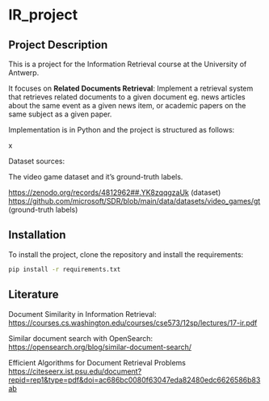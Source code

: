 # IR_project

## Project Description

This is a project for the Information Retrieval course at the University of Antwerp. 

It focuses on **Related Documents Retrieval**: Implement a retrieval system that retrieves related documents to a given document 
eg. news articles about the same event as a given news item, or academic papers on the same subject as a given paper. 

Implementation is in Python and the project is structured as follows:

x

Dataset sources:

The video game dataset and it’s ground-truth labels.

https://zenodo.org/records/4812962##.YK8zqqgzaUk (dataset)
https://github.com/microsoft/SDR/blob/main/data/datasets/video_games/gt (ground-truth labels)

## Installation

To install the project, clone the repository and install the requirements:

```bash
pip install -r requirements.txt
```

## Literature

Document Similarity in Information Retrieval:
https://courses.cs.washington.edu/courses/cse573/12sp/lectures/17-ir.pdf
		
Similar document search with OpenSearch:
https://opensearch.org/blog/similar-document-search/ 

Efficient Algorithms for Document Retrieval Problems 
https://citeseerx.ist.psu.edu/document?repid=rep1&type=pdf&doi=ac686bc0080f63047eda82480edc6626586b83ab 
